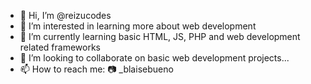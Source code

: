 - 👋 Hi, I’m @reizucodes
- 👀 I’m interested in learning more about web development
- 🌱 I’m currently learning basic HTML, JS, PHP and web development related frameworks
- 💞️ I’m looking to collaborate on basic web development projects...
- 📫 How to reach me:
  📷 _blaisebueno
 

<!---
reizucodes/reizucodes is a ✨ special ✨ repository because its `README.md` (this file) appears on your GitHub profile.
You can click the Preview link to take a look at your changes.
--->

